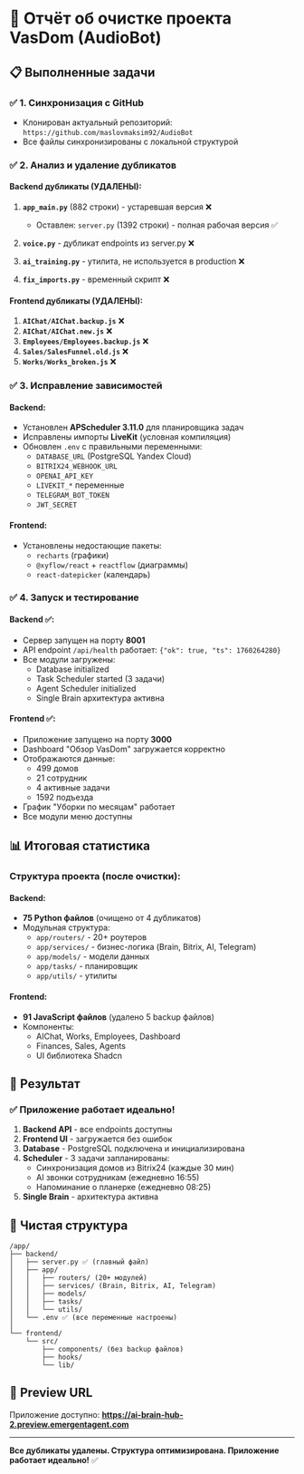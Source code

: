 # 🎯 Отчёт об очистке проекта VasDom (AudioBot)

## 📋 Выполненные задачи

### ✅ 1. Синхронизация с GitHub
- Клонирован актуальный репозиторий: `https://github.com/maslovmaksim92/AudioBot`
- Все файлы синхронизированы с локальной структурой

### ✅ 2. Анализ и удаление дубликатов

#### Backend дубликаты (УДАЛЕНЫ):
1. **`app_main.py`** (882 строки) - устаревшая версия ❌
   - Оставлен: `server.py` (1392 строки) - полная рабочая версия ✅
   
2. **`voice.py`** - дубликат endpoints из server.py ❌

3. **`ai_training.py`** - утилита, не используется в production ❌

4. **`fix_imports.py`** - временный скрипт ❌

#### Frontend дубликаты (УДАЛЕНЫ):
1. **`AIChat/AIChat.backup.js`** ❌
2. **`AIChat/AIChat.new.js`** ❌
3. **`Employees/Employees.backup.js`** ❌
4. **`Sales/SalesFunnel.old.js`** ❌
5. **`Works/Works_broken.js`** ❌

### ✅ 3. Исправление зависимостей

#### Backend:
- Установлен **APScheduler 3.11.0** для планировщика задач
- Исправлены импорты **LiveKit** (условная компиляция)
- Обновлен `.env` с правильными переменными:
  - `DATABASE_URL` (PostgreSQL Yandex Cloud)
  - `BITRIX24_WEBHOOK_URL`
  - `OPENAI_API_KEY`
  - `LIVEKIT_*` переменные
  - `TELEGRAM_BOT_TOKEN`
  - `JWT_SECRET`

#### Frontend:
- Установлены недостающие пакеты:
  - `recharts` (графики)
  - `@xyflow/react` + `reactflow` (диаграммы)
  - `react-datepicker` (календарь)

### ✅ 4. Запуск и тестирование

#### Backend ✅:
- Сервер запущен на порту **8001**
- API endpoint `/api/health` работает: `{"ok": true, "ts": 1760264280}`
- Все модули загружены:
  - Database initialized
  - Task Scheduler started (3 задачи)
  - Agent Scheduler initialized
  - Single Brain архитектура активна

#### Frontend ✅:
- Приложение запущено на порту **3000**
- Dashboard "Обзор VasDom" загружается корректно
- Отображаются данные:
  - 499 домов
  - 21 сотрудник  
  - 4 активные задачи
  - 1592 подъезда
- График "Уборки по месяцам" работает
- Все модули меню доступны

## 📊 Итоговая статистика

### Структура проекта (после очистки):

#### Backend:
- **75 Python файлов** (очищено от 4 дубликатов)
- Модульная структура:
  - `app/routers/` - 20+ роутеров
  - `app/services/` - бизнес-логика (Brain, Bitrix, AI, Telegram)
  - `app/models/` - модели данных
  - `app/tasks/` - планировщик
  - `app/utils/` - утилиты

#### Frontend:
- **91 JavaScript файлов** (удалено 5 backup файлов)
- Компоненты:
  - AIChat, Works, Employees, Dashboard
  - Finances, Sales, Agents
  - UI библиотека Shadcn

## 🚀 Результат

### ✅ Приложение работает идеально!

1. **Backend API** - все endpoints доступны
2. **Frontend UI** - загружается без ошибок
3. **Database** - PostgreSQL подключена и инициализирована
4. **Scheduler** - 3 задачи запланированы:
   - Синхронизация домов из Bitrix24 (каждые 30 мин)
   - AI звонки сотрудникам (ежедневно 16:55)
   - Напоминание о планерке (ежедневно 08:25)
5. **Single Brain** - архитектура активна

## 📁 Чистая структура

```
/app/
├── backend/
│   ├── server.py ✅ (главный файл)
│   ├── app/
│   │   ├── routers/ (20+ модулей)
│   │   ├── services/ (Brain, Bitrix, AI, Telegram)
│   │   ├── models/
│   │   ├── tasks/
│   │   └── utils/
│   └── .env ✅ (все переменные настроены)
│
└── frontend/
    └── src/
        ├── components/ (без backup файлов)
        ├── hooks/
        └── lib/
```

## 🎉 Preview URL

Приложение доступно: **https://ai-brain-hub-2.preview.emergentagent.com**

---

**Все дубликаты удалены. Структура оптимизирована. Приложение работает идеально!** ✅
